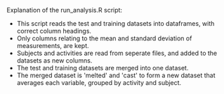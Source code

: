 Explanation of the run_analysis.R script:

- This script reads the test and training datasets into dataframes, with correct column headings.
- Only columns relating to the mean and standard deviation of measurements, are kept.
- Subjects and activities are read from seperate files, and added to the datasets as new columns.
- The test and training datasets are merged into one dataset.
- The merged dataset is 'melted' and 'cast' to form a new dataset that averages each variable, grouped by activity and subject.
